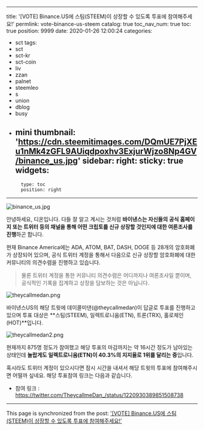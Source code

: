 
---
title: '[VOTE] Binance.US에 스팀(STEEM)이 상장할 수 있도록 투표에 참여해주세요!'
permlink: vote-binance-us-steem
catalog: true
toc_nav_num: true
toc: true
position: 9999
date: 2020-01-26 12:00:24
categories:
- sct
tags:
- sct
- sct-kr
- sct-coin
- liv
- zzan
- palnet
- steemleo
- s
- union
- dblog
- busy
- mini
thumbnail: 'https://cdn.steemitimages.com/DQmUE7PjXEu1nMk4zGFL9AUiqdpoxhv3ExjurWjzo8Np4GV/binance_us.jpg'
sidebar:
    right:
        sticky: true
widgets:
    -
        type: toc
        position: right
---


![binance_us.jpg](https://cdn.steemitimages.com/DQmUE7PjXEu1nMk4zGFL9AUiqdpoxhv3ExjurWjzo8Np4GV/binance_us.jpg)

안녕하세요, 디온입니다. 다들 잘 알고 계시는 것처럼 **바이낸스는 자신들의 공식 홈페이지 또는 트위터 등의 채널을 통해 어떤 크립토를 신규 상장할 것인지에 대한 여론조사를 진행**하곤 합니다. 

현재 Binance America에는 ADA, ATOM, BAT, DASH, DOGE 등 28개의 암호화폐가 상장되어 있으며, 공식 트위터 계정을 통해서 다음으로 신규 상장할 암호화폐에 대한 커뮤니티의 의견수렴을 진행하고 있습니다. 

> 물론 트위터 계정을 통한 커뮤니티 의견수렴은 어디까지나 여론조사일 뿐이며, 공식적인 기록을 집계하고 상장을 담보하는 것은 아닙니다.

![theycallmedan.png](https://cdn.steemitimages.com/DQmQLwVEp7HmEYKyadaB2gxpLHF2y9WAyBV3sb1AusEvxxv/theycallmedan.png)

바이낸스US의 해당 트윗에 데이콜미댄(@theycallmedan)이 답글로 투표를 진행하고 있으며 투표 대상은 **스팀(STEEM), 일렉트로니움(ETN), 트론(TRX), 홀로체인(HOT)**입니다. 


![theycallmedan2.png](https://cdn.steemitimages.com/DQmdE4wahqCdFa8p5vXhiv8DW7TpAobViZ7W6dunvjNaFYz/theycallmedan2.png)

현재까지 875명 정도가 참여했고 해당 투표의 마감까지는 약 16시간 정도가 남아있는 상태인데 **놀랍게도 일렉트로니움(ETN)이 40.3%의 지지율로 1위를 달리는 중**입니다. 

혹시라도 트위터 계정이 있으시다면 잠시 시간을 내셔서 해당 트윗의 투표에 참여해주시면 어떨까 싶네요. 해당 투표참여 링크는 다음과 같습니다.

- 참여 링크 : https://twitter.com/TheycallmeDan_/status/1220930389851508738

- - -

This page is synchronized from the post: ['[VOTE] Binance.US에 스팀(STEEM)이 상장할 수 있도록 투표에 참여해주세요!'](https://steemit.com/@donekim/vote-binance-us-steem)
